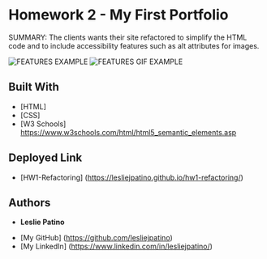 # Homework 2 - My First Portfolio

SUMMARY: 
The clients wants their site refactored to simplify the HTML code and to include accessibility features such as alt attributes for images.

![FEATURES EXAMPLE](./assets/images/deployed-site)
![FEATURES GIF EXAMPLE](./assets/images/increased-font)

## Built With

* [HTML] 
* [CSS]
* [W3 Schools] https://www.w3schools.com/html/html5_semantic_elements.asp

## Deployed Link

* [HW1-Refactoring] (https://lesliejpatino.github.io/hw1-refactoring/)

## Authors
* **Leslie Patino**

- [My GitHub] (https://github.com/lesliejpatino)
- [My LinkedIn] (https://www.linkedin.com/in/lesliejpatino/)
